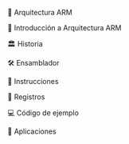📌 Arquitectura ARM

📖 Introducción a Arquitectura ARM






🏛 Historia







🛠 Ensamblador

🔹 Instrucciones






🔹 Registros






💻 Código de ejemplo





🚀 Aplicaciones



